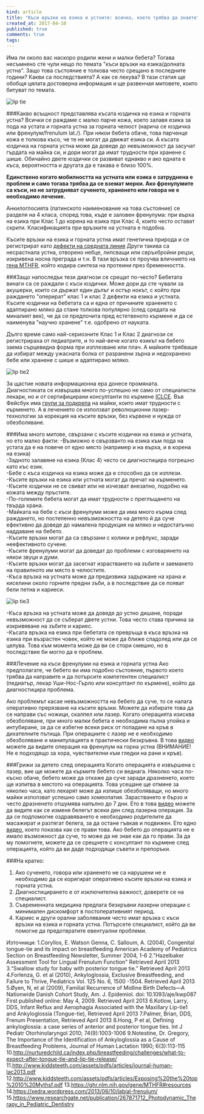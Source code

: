 ```yaml
---
kind: article
title: "Къси връзки на езика и устните: всичко, което трябва да знаете"
created_at: 2017-04-10
published: true
comments: true
tags:
--- 
```

Има ли около вас наскоро родили жени и малки бебета? Тогава несъмнено сте чули нещо по темата "къси връзки на езика/долната устна". Защо това състояние е толкова често срещано в последните години? Какви са последствията? А как се лекува? В тази статия ще обобщя цялата достоверна информация и ще развенчая митовете, които битуват по темата.

![lip tie](/images/posts/liptie1.jpg)

<!-- more -->

###Какво всъщност представлява късата юздичка на езика и горната устна?
Всички се раждаме с малко парче кожа, което залавя езика за пода на устата и горната устна за горната челюст (нарича се юздичка или френулум/frenulum lat./). При някои бебета обаче, това парченце кожа е толкова късо, че те не могат да движат езика си. А късата юздичка на горната устна може да доведе до невъзможност да засучат гърдата на майка си, и дори могат да имат трудности при хранене с шише. Обичайно двете юздички се развиват еднакво и ако едната е къса, вероятността и другата да е такава е близо 100%.

**Единствено когато мобилността на устната или езика е затруднена е проблем и само тогава трябва да се вземат мерки. Ако френулумите са къси, но не затрудняват сученето, храненето или говора не е необходимо лечение.**

Анкилоглосията (латинското наименование на това състояние) се разделя на 4 класа, според това, къде  е заловен френулума: при върха на езика при Клас 1 до корена на езика при Клас 4, които често остават скрити. Класификацията при връзките на устната е подобна.

Късите връзки на езика и горната устна имат генетична природа и се регистрират като [дефекти на средната линия](https://academic.oup.com/aje/article/170/1/46/134844/Familial-Recurrence-of-Midline-Birth-Defects-A) Други такива са несрастнала устна, отворено небце, липсващи или свръхбройни рецзи, изкривена носна преграда и т.н. В тази връзка се проучва вличнието на [гена MTHFR](https://ghr.nlm.nih.gov/gene/MTHFR), който кодира синтеза на протеини през бременността.

###Защо напоследък тези диагнози се срещат по-често?
Бебетата винаги са се раждали с къси юздички. Може дори да сте чували за акушерки, които си държат един дълъг и остър нокът, с който при раждането "оперират" клас 1 и клас 2 дефекти на езика и устната. Късите юздички на бебетата са и една от причините храненето с адаптирано мляко да стане толкова популярно (след средата на миналият век), че да се предпочита пред естетвеното кърмене и да се наименува "научно хранене" т.е. одобрено от науката.

Дълго време само най-сериозните Клас 1 и Клас 2 диагнози се регистрираха от педиатрите, и то най-вече когато езикът на бебето заема сърцевидна форма при изплезване или плач. А майките трябваше да избират между ужасната болка от разранени зърна и недохранено бебе или хранене с шише и адаптирано мляко.

![lip tie2](/images/posts/liptie2.jpg)

За щастие новата информационна ера донесе промяната. Диагностиката се извършва много по-успешно не само от специалисти лекари, но и от сертифицирани консултанти по кърмене [ICLCE](http://iblce.org/about-iblce/iblce-country-coordinators/#Bulgaria). Във Фейсбук има [групи за подкрепа](https://www.facebook.com/groups/255749434593265/) на майки, които имат трудности с кърменето. А в лечението се използват революционни лазер-технологии за корекция на късите връзки, без кървене и нужда от обезболяване.<br />

###Има много митове, свързани с късите юздички на езика и устната, но ето малко факти:
-Възможно е свързвaнто на езика към пода на устата да е на повече от едно място (например и на върха, и в корена на езика)<br />
-Задното залавяне на езика (Клас 4) често се диагностицира погрешно като къс език.<br />
-Бебе с къса юздичка на езика може да е способно да се изплези.<br />
-Късите връзки на езика или устната могат да пречат на кърменето.<br />
-Късите юздички не се свиват или не изчезват внезапно, подобно на кожата между пръстите.<br />
-По-големите бебета могат да имат трудности с преглъщането на твърда храна.<br />
-Майката на бебе с къси френулуми може да има много кърма след раждането, но постепенно невъзможността на детето й да суче ефективно да доведе до намалена продукция на мляко и недостатъчно наддаване на бебето.<br />
-Късите връзки могат да са свързани с колики и рефлукс, заради неефективното сучене.<br />
-Късите френулуми могат да доведат до проблеми с изговарянето на някои звуци и думи.<br />
-Късите връзки могат да засегнат израстването на зъбите и заемането на правилното им място в челюстите.<br />
-Къса връзка на устната може да предизвика задържане на храна и киселини около горните предни зъби, а в последствие да се появат бели петна и кариеси.<br />

![lip tie3](/images/posts/liptie3.jpg)

-Къса връзка на устната може да доведе до устно дишане, поради невъзможност да се съберат двете устни. Това често става причина за изкривяване на зъбите и кариес.<br />
-Късата връзка на езика при бебетата се превръща в къса връзка на езика при възрастен човек, който не може да ближе сладолед или да се целува. Това към момента може да ви се стори смешно, но в последствие би могло да е проблем.<br />

###Лечение на къси френулуми на езика и горната устна
Ако предполагате, че бебето ви има подобно състояние, първото което трябва да направите и да потърсите компетентен специалист (педиатър, лекар Уши-Нос-Гърло или консултант по кърмене), който да диагностицира проблема.

Ако проблемът касае невъзможността на бебето да суче, то се налага оперативно прерязване на късите връзки. Можете да избирате това да се направи със ножици, скалпел или лазер. Когато операцията изисква обезболяване, при много малки бебета е необходима пълна упойка и интубиране, за да се избегне всеки риск от попадане на кръв в дихателните пътища. При операциите с лазер не е необходимо обезболяване и манипулацията е практически безкръвна. В това [видео](https://www.youtube.com/watch?v=fIchiP9_wYo&list=FLH7Ti5cem0yRgihqdeLJ9uA) можете да видите операция на френулум на горна устна (ВНИМАНИЕ! Не е подходящо за хора, чувствителни към гледки на рани и кръв). 

###Грижи за детето след операцията
Когато операцията е извършена с лазер, вие ще можете да кърмите бебето си веднага. 
Няколко часа по-късно обаче, бебето може да откаже да суче заради дразненето, което ще изпитва в мястото на операцията. Това усещане ще отмине за няколко часа, като лекарят може да изпише обезболяващи, но много майки използват успешно само хомеопатия.
Зарастването е бързо и често дразненето отшумява напълно до 7 дни. Ето в това [видео](https://www.youtube.com/watch?v=NRjj1ScH0js) можете да видите как се изменя белегът всеки ден след лазерна операция. За да се подпомогне оздравяването е необходимо родителите да масажират и разтягат белега, за да остане гъвкав и подвижен. Ето едно [видео](https://www.youtube.com/watch?v=62pZw0LqYv8), което показва как се прави това.
Ако бебето до операцията не е имало възможност да суче, то може да не знае как да го прави. За да му помогнете, можете да се срещнете с консултант по кърмене след операцията, който да ви даде подходящи съвети и препоръки.

###На кратко:
1. Ако сученето, говора или храненето не са нарушени не е необходимо да се коригират оперативно късите връзки на езика и горната устна.
2. Диагностицирането е от изключителна важност, доверете се на специалист.
3. Съвременната медицина предлага безкръвни лазерни операции с минимален дискомфорт в постоперативният период.
4. Кариес и други орални заболявания често имат връзка с къси връзки на езика и горната устна. Потърсете специалист, който да ви помогне да предотвратите евентуални проблеми.


Източници:
1.Coryllos, E.  Watson Genna, C.  Salloum, A. (2004), Congenital tongue-tie and its impact on breastfeeding  American Academy of Pediatrics Section on Breastfeeding Newsletter, Summer 2004, 1-6 
2."Hazelbaker Assessment Tool for Lingual Frenulum Function" Retrieved April 2013 
3.“Swallow study for baby with posterior tongue tie.” Retrieved April 2013 
4.Forlenza, G. et al (2010), Ankyloglossia,  Exclusive Breastfeeding, and Failure to Thrive, Pediatrics Vol. 125 No. 6, 1500 -1504. Retrieved April 2013
5.Øyen, N, et al (2009), Familial Recurrence of Midline Birth Defects—A Nationwide Danish Cohort Study,  Am. J. Epidemiol.  doi: 10.1093/aje/kwp087  First published online: May 4, 2009.  Retrieved April 2013 
6.Kotlow, Larry, DDS, Infant Reflux and Aerophagia Associated with the Maxillary Lip-tie1 and Ankyloglossia (Tongue-tie), Retrieved April 2013
7.Palmer, Brian, DDS, Frenum Presentation, Retrieved April 2013
8.Hong, P et al, Defining ankyloglossia: a case series of anterior and posterior tongue ties. Int J Pediatr Otorhinolaryngol 2010; 74(9):1003-1006
9.Notestine, Dr. Gregory, The Importance of the Identification of Ankyloglossia as a Cause of Breastfeeding Problems, Journal of Human Lactation 1990;  6(3):113-115
10.http://nurturedchild.ca/index.php/breastfeeding/challenges/what-to-expect-after-tongue-tie-and-lip-tie-release/
11.http://www.kiddsteeth.com/assets/pdfs/articles/journal-human-lac2013.pdf
12.http://www.kiddsteeth.com/assets/pdfs/articles/Exposing%20the%20top%2010%20Mythsf.pdf
13.https://ghr.nlm.nih.gov/gene/MTHFR#resources
14.https://xedra.wordpress.com/2013/06/10/labial-frenulum/
15.https://www.researchgate.net/publication/267871712_Photodynamic_Therapy_in_Pediatric_Dentistry

